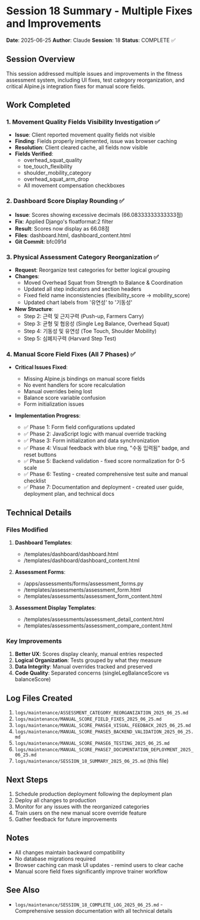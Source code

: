 # Session 18 Summary - Multiple Fixes and Improvements

**Date**: 2025-06-25
**Author**: Claude
**Session**: 18
**Status**: COMPLETE ✅

## Session Overview

This session addressed multiple issues and improvements in the fitness assessment system, including UI fixes, test category reorganization, and critical Alpine.js integration fixes for manual score fields.

## Work Completed

### 1. Movement Quality Fields Visibility Investigation ✅
- **Issue**: Client reported movement quality fields not visible
- **Finding**: Fields properly implemented, issue was browser caching
- **Resolution**: Client cleared cache, all fields now visible
- **Fields Verified**:
  - overhead_squat_quality
  - toe_touch_flexibility
  - shoulder_mobility_category
  - overhead_squat_arm_drop
  - All movement compensation checkboxes

### 2. Dashboard Score Display Rounding ✅
- **Issue**: Scores showing excessive decimals (66.08333333333333점)
- **Fix**: Applied Django's floatformat:2 filter
- **Result**: Scores now display as 66.08점
- **Files**: dashboard.html, dashboard_content.html
- **Git Commit**: bfc091d

### 3. Physical Assessment Category Reorganization ✅
- **Request**: Reorganize test categories for better logical grouping
- **Changes**:
  - Moved Overhead Squat from Strength to Balance & Coordination
  - Updated all step indicators and section headers
  - Fixed field name inconsistencies (flexibility_score → mobility_score)
  - Updated chart labels from '유연성' to '기동성'
- **New Structure**:
  - Step 2: 근력 및 근지구력 (Push-up, Farmers Carry)
  - Step 3: 균형 및 협응성 (Single Leg Balance, Overhead Squat)
  - Step 4: 기동성 및 유연성 (Toe Touch, Shoulder Mobility)
  - Step 5: 심폐지구력 (Harvard Step Test)

### 4. Manual Score Field Fixes (All 7 Phases) ✅
- **Critical Issues Fixed**:
  - Missing Alpine.js bindings on manual score fields
  - No event handlers for score recalculation
  - Manual overrides being lost
  - Balance score variable confusion
  - Form initialization issues

- **Implementation Progress**:
  - ✅ Phase 1: Form field configurations updated
  - ✅ Phase 2: JavaScript logic with manual override tracking
  - ✅ Phase 3: Form initialization and data synchronization
  - ✅ Phase 4: Visual feedback with blue ring, "수동 입력됨" badge, and reset buttons
  - ✅ Phase 5: Backend validation - fixed score normalization for 0-5 scale
  - ✅ Phase 6: Testing - created comprehensive test suite and manual checklist
  - ✅ Phase 7: Documentation and deployment - created user guide, deployment plan, and technical docs

## Technical Details

### Files Modified

1. **Dashboard Templates**:
   - /templates/dashboard/dashboard.html
   - /templates/dashboard/dashboard_content.html

2. **Assessment Forms**:
   - /apps/assessments/forms/assessment_forms.py
   - /templates/assessments/assessment_form.html
   - /templates/assessments/assessment_form_content.html

3. **Assessment Display Templates**:
   - /templates/assessments/assessment_detail_content.html
   - /templates/assessments/assessment_compare_content.html

### Key Improvements

1. **Better UX**: Scores display cleanly, manual entries respected
2. **Logical Organization**: Tests grouped by what they measure
3. **Data Integrity**: Manual overrides tracked and preserved
4. **Code Quality**: Separated concerns (singleLegBalanceScore vs balanceScore)

## Log Files Created

1. `logs/maintenance/ASSESSMENT_CATEGORY_REORGANIZATION_2025_06_25.md`
2. `logs/maintenance/MANUAL_SCORE_FIELD_FIXES_2025_06_25.md`
3. `logs/maintenance/MANUAL_SCORE_PHASE4_VISUAL_FEEDBACK_2025_06_25.md`
4. `logs/maintenance/MANUAL_SCORE_PHASE5_BACKEND_VALIDATION_2025_06_25.md`
5. `logs/maintenance/MANUAL_SCORE_PHASE6_TESTING_2025_06_25.md`
6. `logs/maintenance/MANUAL_SCORE_PHASE7_DOCUMENTATION_DEPLOYMENT_2025_06_25.md`
7. `logs/maintenance/SESSION_18_SUMMARY_2025_06_25.md` (this file)

## Next Steps

1. Schedule production deployment following the deployment plan
2. Deploy all changes to production
3. Monitor for any issues with the reorganized categories
4. Train users on the new manual score override feature
5. Gather feedback for future improvements

## Notes

- All changes maintain backward compatibility
- No database migrations required
- Browser caching can mask UI updates - remind users to clear cache
- Manual score field fixes significantly improve trainer workflow

## See Also

- `logs/maintenance/SESSION_18_COMPLETE_LOG_2025_06_25.md` - Comprehensive session documentation with all technical details